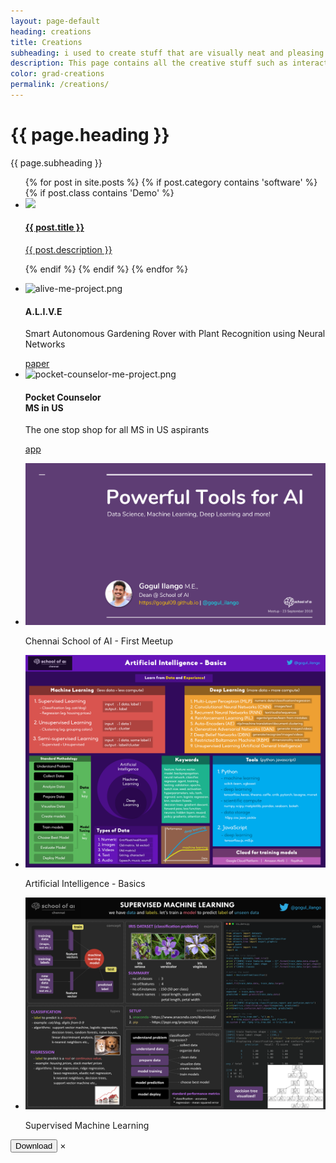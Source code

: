 ```yaml
---
layout: page-default
heading: creations
title: Creations
subheading: i used to create stuff that are visually neat and pleasing to our eyes, and you might guessed it right, i love pixel perfecting.
description: This page contains all the creative stuff such as interactive demos, infographics and my tutorial slides related to technology.
color: grad-creations
permalink: /creations/
---
```


<div class="blog-intro {{ page.color }}">
  <div>
    <h1>{{ page.heading }}</h1>
    <p>{{ page.subheading }}</p>
  </div>
</div>

<div class="home-container">
  <div class="home-articles">
    <div class="home-wrapper">
      <!--Demo STARTS-->
      <div style="display: block !important;">
        <div class="category-box">
          <ul>
            {% for post in site.posts %}
              {% if post.category contains 'software' %}
                {% if post.class contains 'Demo' %}
                  <li>
                    <a class="post-link" href="{{ site.baseurl }}{{ post.url }}">
                        <div class='demo_box'>
                          <img src="{{ post.image }}" />
                          <h4>{{ post.title }}</h4>
                          <p>{{ post.description }}</p>
                        </div>
                     </a>
                  </li>
                {% endif %}
              {% endif %}
            {% endfor %}
          </ul>
          <ul>
            <li>
              <div class='demo_box'>
                <img id="me-project-1" alt="alive-me-project.png" src="https://drive.google.com/uc?id=1EsPF_GM2XsW-bsSCKjuRJ1EWcxCY5bD4" onclick="showHideModal(this.id);" />
                <h4>A.L.I.V.E</h4>
                <p>Smart Autonomous Gardening Rover with Plant Recognition using Neural Networks</p>
                <a class="btn-links" href="https://sciencedirect.com/science/article/pii/S1877050916315356" target="_blank">paper</a>
              </div>
            </li>
            <li>
              <div class='demo_box'>
                <img id="me-project-2" alt="pocket-counselor-me-project.png" src="https://drive.google.com/uc?id=1bzqx2gwog3B_q8W86QJNgrPy7M0vM246" onclick="showHideModal(this.id);" />
                <h4>Pocket Counselor<br>MS in US</h4>
                <p>The one stop shop for all MS in US aspirants</p>
                <a class="btn-links" href="https://play.google.com/store/apps/details?id=com.dwappfactory.pocketcounselorlite&hl=en_IN" target="_blank">app</a>
              </div>
            </li>
          </ul>
          <ul>
            <li>
              <div class='demo_box'>
                <a href="https://docs.google.com/presentation/d/e/2PACX-1vR2c4s31uAiZpRumnZfXwZVC1WK-0WtOhatyQ44JhhZo3MdqByqzHkL37t92_thzUW2tOo_gVsRStbY/pub?start=false&loop=false&delayms=3000" target="_blank"><img alt="first-meetup.png" src="/images/school-of-ai/first-meetup.png" /></a>
                <p>Chennai School of AI - First Meetup</p>
              </div>
            </li>
            <li>
              <div class='demo_box'>
                <img id="infographics-1" alt="ai-basics.png" src="/images/infographics/ai-basics.png" onclick="showHideModal(this.id);" />
                <p>Artificial Intelligence - Basics</p>
              </div>
            </li>
            <li>
              <div class='demo_box'>
                <img id="infographics-2" alt="supervised-learning.png" src="/images/infographics/supervised-learning.png" onclick="showHideModal(this.id);" />
                <p>Supervised Machine Learning</p>
              </div>
            </li>
          </ul>
        </div>
      </div>
      <!--Demo ENDS-->
    </div>
  </div>
</div>

<div id="creative_modal" class="modal">
  <button class="modal_download" id="modal_download" onclick="downloadImage()">Download</button>
  <span class="close">&times;</span>
  <img class="modal-content" id="modal_image">
</div>